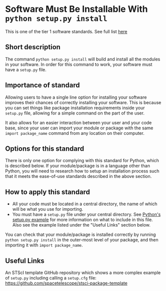 # Software Must Be Installable With `python setup.py install`

This is one of the tier 1 software standards. See full list [here](tier1_standards_overview.md)

## Short description
The command `python setup.py install` will build and install all the modules in your software. In order for this command to work, your software must have a `setup.py` file.

## Importance of standard
Allowing users to have a single line option for installing your software improves their chances of correctly installing your software. This is because you can set things like package installation requirements inside your `setup.py` file, allowing for a simple command on the part of the user.

It also allows for an easier interaction between your user and your code base, since your user can import your module or package with the same `import package_name` command from any location on their computer.

## Options for this standard
There is only one option for complying with this standard for Python, which is described below. If your module/package is in a language other than Python, you will need to research how to setup an installation process such that it meets the ease-of-use standards described in the above section.

## How to apply this standard
- All your code must be located in a central directory, the name of which will be what you use for importing.
- You must have a `setup.py` file under your central directory. See [Python's setup.py example](https://packaging.python.org/tutorials/packaging-projects/#creating-setup-py) for more information on what to include in this file. Also see the example listed under the "Useful Links" section below.

You can check that your module/package is installed correctly by running `python setup.py install` in the outer-most level of your package, and then importing it with `import package_name`.

## Useful Links
An STScI template GitHub repository which shows a more complex example of `setup.py` including calling a `setup.cfg` file: https://github.com/spacetelescope/stsci-package-template
